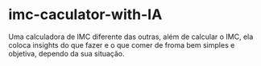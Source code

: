 # imc-caculator-with-IA
Uma calculadora de IMC diferente das outras, além de calcular o IMC, ela coloca insights do que fazer e o que comer de froma bem simples e objetiva, dependo da sua situação.
